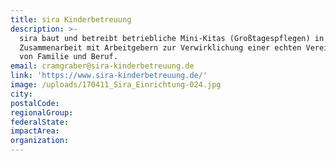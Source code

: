 ```yaml
---
title: sira Kinderbetreuung
description: >-
  sira baut und betreibt betriebliche Mini-Kitas (Großtagespflegen) in
  Zusammenarbeit mit Arbeitgebern zur Verwirklichung einer echten Vereinbarkeit
  von Familie und Beruf.
email: cramgraber@sira-kinderbetreuung.de
link: 'https://www.sira-kinderbetreuung.de/'
image: /uploads/170411_Sira_Einrichtung-024.jpg
city:
postalCode:
regionalGroup:
federalState:
impactArea:
organization:
---
```



